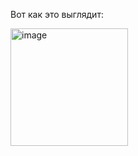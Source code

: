 Вот как это выглядит:

<img width="188" alt="image" src="https://user-images.githubusercontent.com/26316525/232385209-6b0bfac6-6e11-4fe7-8504-69efc2af90b4.png">
